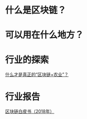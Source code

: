 
# 什么是区块链？

# 可以用在什么地方？

# 行业的探索
[什么才是真正的“区块链+农业”？](https://iot.ofweek.com/2018-12/ART-132214-8500-30285955.html)<br>

# 行业报告
[区块链白皮书（2018年）](http://www.caict.ac.cn/kxyj/qwfb/bps/201809/P020180905517892312190.pdf)<br>
